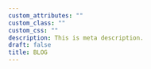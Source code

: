 ```yaml
---
custom_attributes: ""
custom_class: ""
custom_css: ""
description: This is meta description.
draft: false
title: BLOG
---
```

